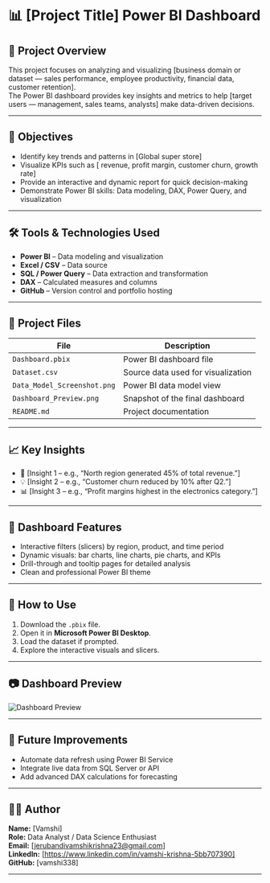 # 📊 [Project Title] Power BI Dashboard

## 🧠 Project Overview
This project focuses on analyzing and visualizing [business domain or dataset —  sales performance, employee productivity, financial data, customer retention].  
The Power BI dashboard provides key insights and metrics to help [target users —  management, sales teams, analysts] make data-driven decisions.

---

## 🎯 Objectives
- Identify key trends and patterns in [Global super store]
- Visualize KPIs such as [ revenue, profit margin, customer churn, growth rate]
- Provide an interactive and dynamic report for quick decision-making
- Demonstrate Power BI skills: Data modeling, DAX, Power Query, and visualization

---

## 🛠️ Tools & Technologies Used
- **Power BI** – Data modeling and visualization  
- **Excel / CSV** – Data source  
- **SQL / Power Query** – Data extraction and transformation  
- **DAX** – Calculated measures and columns  
- **GitHub** – Version control and portfolio hosting  

---

## 📂 Project Files
| File | Description |
|------|--------------|
| `Dashboard.pbix` | Power BI dashboard file |
| `Dataset.csv` | Source data used for visualization |
| `Data_Model_Screenshot.png` | Power BI data model view |
| `Dashboard_Preview.png` | Snapshot of the final dashboard |
| `README.md` | Project documentation |

---

## 📈 Key Insights
- 🧩 [Insight 1 – e.g., “North region generated 45% of total revenue.”]  
- 💡 [Insight 2 – e.g., “Customer churn reduced by 10% after Q2.”]  
- 📊 [Insight 3 – e.g., “Profit margins highest in the electronics category.”]  

---

## 🧩 Dashboard Features
- Interactive filters (slicers) by region, product, and time period  
- Dynamic visuals: bar charts, line charts, pie charts, and KPIs  
- Drill-through and tooltip pages for detailed analysis  
- Clean and professional Power BI theme  

---

## 🚀 How to Use
1. Download the `.pbix` file.  
2. Open it in **Microsoft Power BI Desktop**.  
3. Load the dataset if prompted.  
4. Explore the interactive visuals and slicers.  

---

## 📷 Dashboard Preview
![Dashboard Preview]("sales.png")

---

## 💬 Future Improvements
- Automate data refresh using Power BI Service  
- Integrate live data from SQL Server or API  
- Add advanced DAX calculations for forecasting  

---

## 👨‍💻 Author
**Name:** [Vamshi]  
**Role:** Data Analyst / Data Science Enthusiast  
**Email:** [jerubandivamshikrishna23@gmail.com]  
**LinkedIn:** [https://www.linkedin.com/in/vamshi-krishna-5bb707390]  
**GitHub:** [vamshi338]



---

